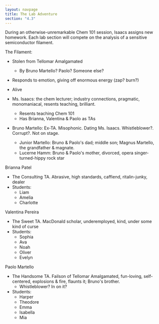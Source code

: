 ```yaml
---
layout: navpage
title: The Lab Adventure
section: "4.3"
---
```


During an otherwise-unremarkable Chem 101 session, Isaacs assigns new homework.
Each lab section will compete on the analysis of a sensitive semiconductor filament.

The Filament:
* Stolen from Tellomar Amalgamated
  * By Bruno Martello? Paolo? Someone else?
* Responds to emotion, giving off enormous energy (zap? burn?)
* Alive

* Ms. Isaacs: the chem lecturer; industry connections, pragmatic, monomaniacal, resents teaching, brilliant.
  * Resents teaching Chem 101
  * Has Brianna, Valentina & Paolo as TAs
* Bruno Martello: Ex-TA. Misophonic. Dating Ms. Isaacs. Whistleblower?. Corrupt?. Not on stage.
  * Junior Martello: Bruno & Paolo's dad; middle son; Magnus Martello, the grandfather & magnate.
  * Lucerne Hamm: Bruno & Paolo's mother, divorced, opera singer-turned-hippy rock star


Brianna Patel
* The Consulting TA. Abrasive, high standards, caffiend, ritalin-junky, dealer
* Students:
  * Liam
  * Amelia
  * Charlotte

Valentina Pereira
* The Sweet TA. MacDonald scholar, underemployed, kind, under some kind of curse
* Students:
  * Sophia
  * Ava
  * Noah
  * Oliver
  * Evelyn

Paolo Martello
* The Handsome TA. Failson of Tellomar Amalgamated, fun-loving, self-centered, explosions & fire, flaunts it; Bruno's brother.
  * Whistleblower? In on it?
* Students:
  * Harper
  * Theodore
  * Emma
  * Isabella
  * Mia
